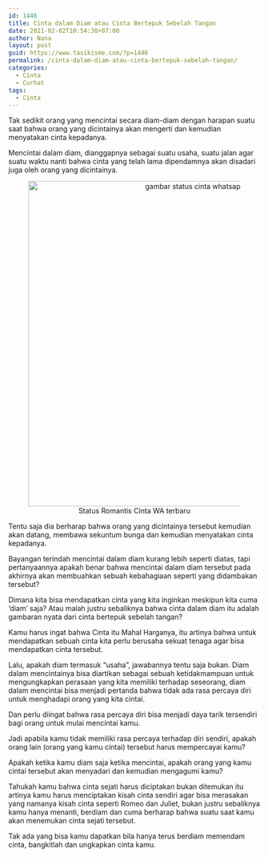 ```yaml
---
id: 1446
title: Cinta dalam Diam atau Cinta Bertepuk Sebelah Tangan
date: 2021-02-02T10:54:38+07:00
author: Nana
layout: post
guid: https://www.tasikisme.com/?p=1446
permalink: /cinta-dalam-diam-atau-cinta-bertepuk-sebelah-tangan/
categories:
  - Cinta
  - Curhat
tags:
  - Cinta
---
```

Tak sedikit orang yang mencintai secara diam-diam dengan harapan suatu saat bahwa orang yang dicintainya akan mengerti dan kemudian menyatakan cinta kepadanya.

Mencintai dalam diam, dianggapnya sebagai suatu usaha, suatu jalan agar suatu waktu nanti bahwa cinta yang telah lama dipendamnya akan disadari juga oleh orang yang dicintainya.

<div class="wp-block-image" style="text-align: center;">
  <figure class="aligncenter size-large"><img loading="lazy" class="aligncenter wp-image-1447" src="https://www.tasikisme.com/wp-content/uploads/2021/02/cinta3.png" alt="gambar status cinta whatsapp" width="650" height="650" srcset="https://www.tasikisme.com/wp-content/uploads/2021/02/cinta3.png 650w, https://www.tasikisme.com/wp-content/uploads/2021/02/cinta3-300x300.png 300w, https://www.tasikisme.com/wp-content/uploads/2021/02/cinta3-150x150.png 150w, https://www.tasikisme.com/wp-content/uploads/2021/02/cinta3-585x585.png 585w" sizes="(max-width: 650px) 100vw, 650px" /> <figcaption>Status Romantis Cinta WA terbaru</figcaption> </figure>
</div>

Tentu saja dia berharap bahwa orang yang dicintainya tersebut kemudian akan datang, membawa sekuntum bunga dan kemudian menyatakan cinta kepadanya.

Bayangan terindah mencintai dalam diam kurang lebih seperti diatas, tapi pertanyaannya apakah benar bahwa mencintai dalam diam tersebut pada akhirnya akan membuahkan sebuah kebahagiaan seperti yang didambakan tersebut?

Dimana kita bisa mendapatkan cinta yang kita inginkan meskipun kita cuma ‘diam’ saja? Atau malah justru sebaliknya bahwa cinta dalam diam itu adalah gambaran nyata dari cinta bertepuk sebelah tangan?

Kamu harus ingat bahwa Cinta itu Mahal Harganya, itu artinya bahwa untuk mendapatkan sebuah cinta kita perlu berusaha sekuat tenaga agar bisa mendapatkan cinta tersebut.

Lalu, apakah diam termasuk “usaha”, jawabannya tentu saja bukan. Diam dalam mencintainya bisa diartikan sebagai sebuah ketidakmampuan untuk mengungkapkan perasaan yang kita memiliki terhadap seseorang, diam dalam mencintai bisa menjadi pertanda bahwa tidak ada rasa percaya diri untuk menghadapi orang yang kita cintai.

Dan perlu diingat bahwa rasa percaya diri bisa menjadi daya tarik tersendiri bagi orang untuk mulai mencintai kamu.

Jadi apabila kamu tidak memiliki rasa percaya terhadap diri sendiri, apakah orang lain (orang yang kamu cintai) tersebut harus mempercayai kamu?

Apakah ketika kamu diam saja ketika mencintai, apakah orang yang kamu cintai tersebut akan menyadari dan kemudian mengagumi kamu?

Tahukah kamu bahwa cinta sejati harus diciptakan bukan ditemukan itu artinya kamu harus menciptakan kisah cinta sendiri agar bisa merasakan yang namanya kisah cinta seperti Romeo dan Juliet, bukan justru sebaliknya kamu hanya menanti, berdiam dan cuma berharap bahwa suatu saat kamu akan menemukan cinta sejati tersebut.

Tak ada yang bisa kamu dapatkan bila hanya terus berdiam memendam cinta, bangkitlah dan ungkapkan cinta kamu.